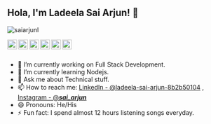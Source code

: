 ## Hola, I'm Ladeela Sai Arjun! 👋

<p align="left"> <img src="https://komarev.com/ghpvc/?username=saiarjunl&label=Views&color=blue&style=plastic" alt="saiarjunl" /> </p>

<a href="https://twitter.com/saiarjunl">
  <img align="left" alt="Sai Arjun's Twitter" width="22px" src="https://cdn.jsdelivr.net/npm/simple-icons@v3/icons/twitter.svg" />
</a>
<a href="https://linkedin.com/in/ladeela-sai-arjun-8b2b50104">
  <img align="left" alt="Sai Arjun's Linkdein" width="22px" src="https://cdn.jsdelivr.net/npm/simple-icons@v3/icons/linkedin.svg" />
</a>
<a href="https://github.com/saiarjunl">
  <img align="left" alt="Sai Arjun's Github" width="22px" src="https://cdn.jsdelivr.net/npm/simple-icons@v3/icons/github.svg" />
</a>
<a href="https://t.me/sai_arjun_ladeela">
  <img align="left" alt="Sai Arjun's Telegram" width="22px" src="https://cdn.jsdelivr.net/npm/simple-icons@v3/icons/telegram.svg" />
</a>
<a href="https://instagram.com/___sai_arjun___/">
  <img align="left" alt="Sai Arjun's Instagram" width="22px" src="https://cdn.jsdelivr.net/npm/simple-icons@v3/icons/instagram.svg" />
</a>
<a href="https://www.facebook.com/lsasaiarjun/">
  <img align="left" alt="Sai Arjun's Facebook" width="22px" src="https://cdn.jsdelivr.net/npm/simple-icons@v3/icons/facebook.svg" />
</a>
<br/>
<br/>



- 🔭 I’m currently working on Full Stack Development.
- 🌱 I’m currently learning Nodejs.
- 💬 Ask me about Technical stuff.
- 📫 How to reach me: [LinkedIn - @ladeela-sai-arjun-8b2b50104](https://linkedin.com/in/ladeela-sai-arjun-8b2b50104) , [Instagram - @___sai_arjun___](https://instagram.com/___sai_arjun___/)
- 😄 Pronouns: He/His
- ⚡ Fun fact: I spend almost 12 hours listening songs everyday.








